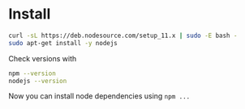 # Install

```sh
curl -sL https://deb.nodesource.com/setup_11.x | sudo -E bash -
sudo apt-get install -y nodejs
```

Check versions with
```sh
npm --version
nodejs --version
```

Now you can install node dependencies using `npm ...`
